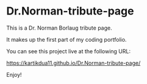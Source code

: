 # Dr.Norman-tribute-page

This is a Dr. Norman Borlaug tribute page.

It makes up the first part of my coding portfolio.

You can see this project live at the following URL:

https://kartikdua11.github.io/Dr.Norman-tribute-page/

Enjoy!
